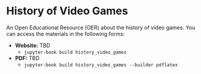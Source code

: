 # History of Video Games
An Open Educational Resource (OER) about the history of video games. You can access the materials in the following forms:

* **Website:** TBD
    * `jupyter-book build history_video_games`
* **PDF:** TBD
    * `jupyter-book build history_video_games --builder pdflatex`
